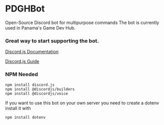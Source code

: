 # PDGHBot
Open-Source Discord bot for multipurpose commands The bot is currently used in Panama's Game Dev Hub.

### Great way to start supporting the bot.
[Discord.js Documentation](https://discord.js.org/#/docs/discord.js/main/general/welcome)

[Discord.js Guide](https://discordjs.guide/#before-you-begin)

### NPM Needed

``` 
npm install discord.js
npm install @discordjs/builders
npm install @discordjs/voice 
```
    
If you want to use this bot on your own server you need to create a dotenv
install it with
```
npm install dotenv
```
